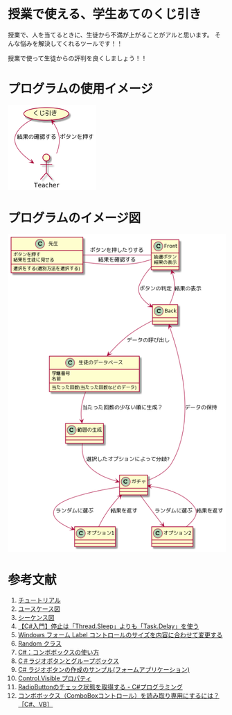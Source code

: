 # 授業で使える、学生あてのくじ引き

授業で、人を当てるときに、生徒から不満が上がることがアルと思います。
そんな悩みを解決してくれるツールです！！

授業で使って生徒からの評判を良くしましょう！！

# プログラムの使用イメージ
![](./images/usecase.png)

# プログラムのイメージ図
![](./images/activity.png)




# 参考文献
1. [チュートリアル](https://plantuml.com/ja/)
1. [ユースケース図](https://plantuml.com/ja/use-case-diagram)
1. [シーケンス図](https://plantuml.com/ja/sequence-diagram)
1. [【C#入門】停止は「Thread.Sleep」よりも「Task.Delay」を使う](https://www.sejuku.net/blog/54567)
1. [Windows フォーム Label コントロールのサイズを内容に合わせて変更する](https://docs.microsoft.com/ja-jp/dotnet/desktop/winforms/controls/how-to-size-a-windows-forms-label-control-to-fit-its-contents?view=netframeworkdesktop-4.8)
1. [Random クラス](https://docs.microsoft.com/ja-jp/dotnet/api/system.random?view=net-5.0)
1. [C#：コンボボックスの使い方](https://dianxnao.com/csコンボボックスの使い方/)
1. [C＃ラジオボタンとグループボックス](https://anderson02.com/cs/winforms/post-142/)
1. [C# ラジオボタンの作成のサンプル(フォームアプリケーション)](https://itsakura.com/csharp-form-radiobutton)
1. [Control.Visible プロパティ](https://docs.microsoft.com/ja-jp/dotnet/api/system.windows.forms.control.visible?view=net-5.0)
1. [RadioButtonのチェック状態を取得する - C#プログラミング](https://www.ipentec.com/document/csharp-using-radiobutton)
1. [コンボボックス（ComboBoxコントロール）を読み取り専用にするには？［C#、VB］](https://www.atmarkit.co.jp/ait/articles/0711/01/news152.html)